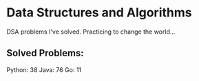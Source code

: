 # Data Structures and Algorithms
DSA problems I've solved. Practicing to change the world...

## Solved Problems:
Python: 38
Java: 76
Go: 11

